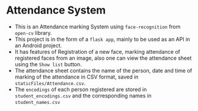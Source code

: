 # Attendance System

- This is an Attendance marking System using `face-recognition` from `open-cv` library.
- This project is in the form of a `flask app`, mainly to be used as an API in an Android project.
- It has features of Registration of a new face, marking attendance of registered faces from an image, also one can view the attendance sheet using the `Show list` button.
- The attendance sheet contains the name of the person, date and time of marking of the attendance in CSV format, saved in `staticFiles/Attendance.csv`.
- The `encodings` of each person registered are stored in `student_encodings.csv` and the corresponding names in `student_names.csv`
